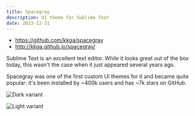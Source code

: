 ```yaml
---
title: Spacegray
description: UI theme for Sublime Text
date: 2013-12-31
---
```


- https://github.com/kkga/spacegray
- http://kkga.github.io/spacegray/

Sublime Text is an excellent text editor. While it looks great out of the box
today, this wasn't the case when it just appeared several years ago.

Spacegray was one of the first custom UI themes for it and became quite popular:
it's been installed by ~400k users and has ~7k stars on GitHub.

![Dark variant](https://raw.githubusercontent.com/kkga/spacegray/master/screenshots/spacegray.png)

![Light variant](https://raw.githubusercontent.com/kkga/spacegray/master/screenshots/spacegray-light.png)
